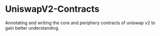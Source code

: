 # UniswapV2-Contracts
Annotating and writing the core and periphery contracts of uniswap v2 to gain better understanding.
